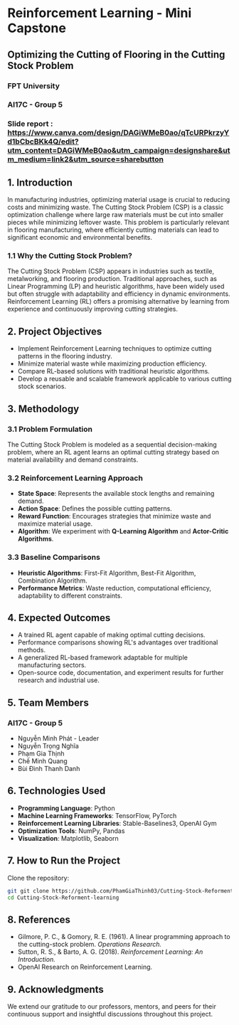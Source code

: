 # Reinforcement Learning - Mini Capstone  
## Optimizing the Cutting of Flooring in the Cutting Stock Problem  
### FPT University
### AI17C - Group 5  
### Slide report : https://www.canva.com/design/DAGiWMeB0ao/qTcURPkrzyYd1bCbcBKk4Q/edit?utm_content=DAGiWMeB0ao&utm_campaign=designshare&utm_medium=link2&utm_source=sharebutton

## 1. Introduction  
In manufacturing industries, optimizing material usage is crucial to reducing costs and minimizing waste. The Cutting Stock Problem (CSP) is a classic optimization challenge where large raw materials must be cut into smaller pieces while minimizing leftover waste. This problem is particularly relevant in flooring manufacturing, where efficiently cutting materials can lead to significant economic and environmental benefits.  

### 1.1 Why the Cutting Stock Problem?  
The Cutting Stock Problem (CSP) appears in industries such as textile, metalworking, and flooring production. Traditional approaches, such as Linear Programming (LP) and heuristic algorithms, have been widely used but often struggle with adaptability and efficiency in dynamic environments. Reinforcement Learning (RL) offers a promising alternative by learning from experience and continuously improving cutting strategies.  

## 2. Project Objectives  
- Implement Reinforcement Learning techniques to optimize cutting patterns in the flooring industry.  
- Minimize material waste while maximizing production efficiency.  
- Compare RL-based solutions with traditional heuristic algorithms.  
- Develop a reusable and scalable framework applicable to various cutting stock scenarios.  

## 3. Methodology  
### 3.1 Problem Formulation  
The Cutting Stock Problem is modeled as a sequential decision-making problem, where an RL agent learns an optimal cutting strategy based on material availability and demand constraints.  

### 3.2 Reinforcement Learning Approach  
- **State Space**: Represents the available stock lengths and remaining demand.  
- **Action Space**: Defines the possible cutting patterns.  
- **Reward Function**: Encourages strategies that minimize waste and maximize material usage.  
- **Algorithm**: We experiment with **Q-Learning Algorithm** and **Actor-Critic Algorithms**.  

### 3.3 Baseline Comparisons  
- **Heuristic Algorithms**: First-Fit Algorithm, Best-Fit Algorithm, Combination Algorithm.  
- **Performance Metrics**: Waste reduction, computational efficiency, adaptability to different constraints.  

## 4. Expected Outcomes  
- A trained RL agent capable of making optimal cutting decisions.  
- Performance comparisons showing RL's advantages over traditional methods.  
- A generalized RL-based framework adaptable for multiple manufacturing sectors.  
- Open-source code, documentation, and experiment results for further research and industrial use.  

## 5. Team Members  
### AI17C - Group 5  
- Nguyễn Minh Phát - Leader  
- Nguyễn Trọng Nghĩa  
- Phạm Gia Thịnh  
- Chế Minh Quang  
- Bùi Đình Thanh Danh  

## 6. Technologies Used  
- **Programming Language**: Python  
- **Machine Learning Frameworks**: TensorFlow, PyTorch  
- **Reinforcement Learning Libraries**: Stable-Baselines3, OpenAI Gym  
- **Optimization Tools**: NumPy, Pandas  
- **Visualization**: Matplotlib, Seaborn  

## 7. How to Run the Project  
Clone the repository:  
```sh  
git git clone https://github.com/PhamGiaThinh03/Cutting-Stock-Reforment-learning.git
cd Cutting-Stock-Reforment-learning
```

## 8. References  
- Gilmore, P. C., & Gomory, R. E. (1961). A linear programming approach to the cutting-stock problem. *Operations Research.*  
- Sutton, R. S., & Barto, A. G. (2018). *Reinforcement Learning: An Introduction.*  
- OpenAI Research on Reinforcement Learning.  

## 9. Acknowledgments  
We extend our gratitude to our professors, mentors, and peers for their continuous support and insightful discussions throughout this project.  
